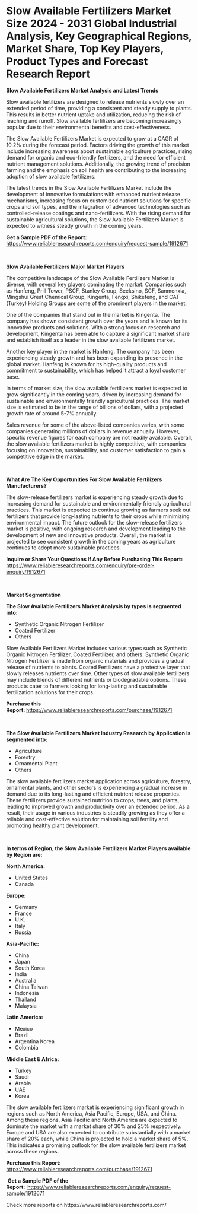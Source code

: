 <p><h1>Slow Available Fertilizers Market Size 2024 - 2031 Global Industrial Analysis, Key Geographical Regions, Market Share, Top Key Players, Product Types and Forecast Research Report</h1></p><p><strong>Slow Available Fertilizers Market Analysis and Latest Trends</strong></p>
<p><p>Slow available fertilizers are designed to release nutrients slowly over an extended period of time, providing a consistent and steady supply to plants. This results in better nutrient uptake and utilization, reducing the risk of leaching and runoff. Slow available fertilizers are becoming increasingly popular due to their environmental benefits and cost-effectiveness.</p><p>The Slow Available Fertilizers Market is expected to grow at a CAGR of 10.2% during the forecast period. Factors driving the growth of this market include increasing awareness about sustainable agriculture practices, rising demand for organic and eco-friendly fertilizers, and the need for efficient nutrient management solutions. Additionally, the growing trend of precision farming and the emphasis on soil health are contributing to the increasing adoption of slow available fertilizers.</p><p>The latest trends in the Slow Available Fertilizers Market include the development of innovative formulations with enhanced nutrient release mechanisms, increasing focus on customized nutrient solutions for specific crops and soil types, and the integration of advanced technologies such as controlled-release coatings and nano-fertilizers. With the rising demand for sustainable agricultural solutions, the Slow Available Fertilizers Market is expected to witness steady growth in the coming years.</p></p>
<p><strong>Get a Sample PDF of the Report:&nbsp;</strong> <a href="https://www.reliableresearchreports.com/enquiry/request-sample/1912671">https://www.reliableresearchreports.com/enquiry/request-sample/1912671</a></p>
<p>&nbsp;</p>
<p><strong>Slow Available Fertilizers Major Market Players</strong></p>
<p><p>The competitive landscape of the Slow Available Fertilizers Market is diverse, with several key players dominating the market. Companies such as Hanfeng, Prill Tower, PSCF, Stanley Group, Seeksino, SCF, Sanmenxia, Mingshui Great Chemical Group, Kingenta, Fengxi, Shikefeng, and CAT (Turkey) Holding Groups are some of the prominent players in the market.</p><p>One of the companies that stand out in the market is Kingenta. The company has shown consistent growth over the years and is known for its innovative products and solutions. With a strong focus on research and development, Kingenta has been able to capture a significant market share and establish itself as a leader in the slow available fertilizers market.</p><p>Another key player in the market is Hanfeng. The company has been experiencing steady growth and has been expanding its presence in the global market. Hanfeng is known for its high-quality products and commitment to sustainability, which has helped it attract a loyal customer base.</p><p>In terms of market size, the slow available fertilizers market is expected to grow significantly in the coming years, driven by increasing demand for sustainable and environmentally friendly agricultural practices. The market size is estimated to be in the range of billions of dollars, with a projected growth rate of around 5-7% annually.</p><p>Sales revenue for some of the above-listed companies varies, with some companies generating millions of dollars in revenue annually. However, specific revenue figures for each company are not readily available. Overall, the slow available fertilizers market is highly competitive, with companies focusing on innovation, sustainability, and customer satisfaction to gain a competitive edge in the market.</p></p>
<p>&nbsp;</p>
<p><strong>What Are The Key Opportunities For Slow Available Fertilizers Manufacturers?</strong></p>
<p><p>The slow-release fertilizers market is experiencing steady growth due to increasing demand for sustainable and environmentally friendly agricultural practices. This market is expected to continue growing as farmers seek out fertilizers that provide long-lasting nutrients to their crops while minimizing environmental impact. The future outlook for the slow-release fertilizers market is positive, with ongoing research and development leading to the development of new and innovative products. Overall, the market is projected to see consistent growth in the coming years as agriculture continues to adopt more sustainable practices.</p></p>
<p><strong>Inquire or Share Your Questions If Any Before Purchasing This Report:</strong> <a href="https://www.reliableresearchreports.com/enquiry/pre-order-enquiry/1912671">https://www.reliableresearchreports.com/enquiry/pre-order-enquiry/1912671</a></p>
<p>&nbsp;</p>
<p><strong>Market Segmentation</strong></p>
<p><strong>The Slow Available Fertilizers Market Analysis by types is segmented into:</strong></p>
<p><ul><li>Synthetic Organic Nitrogen Fertilizer</li><li>Coated Fertilizer</li><li>Others</li></ul></p>
<p><p>Slow Available Fertilizers Market includes various types such as Synthetic Organic Nitrogen Fertilizer, Coated Fertilizer, and others. Synthetic Organic Nitrogen Fertilizer is made from organic materials and provides a gradual release of nutrients to plants. Coated Fertilizers have a protective layer that slowly releases nutrients over time. Other types of slow available fertilizers may include blends of different nutrients or biodegradable options. These products cater to farmers looking for long-lasting and sustainable fertilization solutions for their crops.</p></p>
<p><strong>Purchase this Report:&nbsp;</strong><a href="https://www.reliableresearchreports.com/purchase/1912671">https://www.reliableresearchreports.com/purchase/1912671</a></p>
<p>&nbsp;</p>
<p><strong>The Slow Available Fertilizers Market Industry Research by Application is segmented into:</strong></p>
<p><ul><li>Agriculture</li><li>Forestry</li><li>Ornamental Plant</li><li>Others</li></ul></p>
<p><p>The slow available fertilizers market application across agriculture, forestry, ornamental plants, and other sectors is experiencing a gradual increase in demand due to its long-lasting and efficient nutrient release properties. These fertilizers provide sustained nutrition to crops, trees, and plants, leading to improved growth and productivity over an extended period. As a result, their usage in various industries is steadily growing as they offer a reliable and cost-effective solution for maintaining soil fertility and promoting healthy plant development.</p></p>
<p>&nbsp;</p>
<p><strong>In terms of Region, the Slow Available Fertilizers Market Players available by Region are:</strong></p>
<p>
    <p> <strong> North America: </strong>
        <ul>
            <li>United States</li>
            <li>Canada</li>
        </ul>
        </p> 
    <p> <strong> Europe: </strong>
        <ul>
            <li>Germany</li>
            <li>France</li>
            <li>U.K.</li>
            <li>Italy</li>
            <li>Russia</li>
        </ul>
        </p> 
    <p> <strong> Asia-Pacific: </strong>
        <ul>
            <li>China</li>
            <li>Japan</li>
            <li>South Korea</li>
            <li>India</li>
            <li>Australia</li>
            <li>China Taiwan</li>
            <li>Indonesia</li>
            <li>Thailand</li>
            <li>Malaysia</li>
        </ul>
        </p> 
    <p> <strong> Latin America: </strong>
        <ul>
            <li>Mexico</li>
            <li>Brazil</li>
            <li>Argentina Korea</li>
            <li>Colombia</li>
        </ul>
        </p> 
    <p> <strong> Middle East & Africa: </strong>
        <ul>
            <li>Turkey</li>
            <li>Saudi</li>
            <li>Arabia</li>
            <li>UAE</li>
            <li>Korea</li>
        </ul>
    </p>
    </p>
<p><p>The slow available fertilizers market is experiencing significant growth in regions such as North America, Asia Pacific, Europe, USA, and China. Among these regions, Asia Pacific and North America are expected to dominate the market with a market share of 30% and 25% respectively. Europe and USA are also expected to contribute substantially with a market share of 20% each, while China is projected to hold a market share of 5%. This indicates a promising outlook for the slow available fertilizers market across these regions.</p></p>
<p><strong>Purchase this Report: </strong><a href="https://www.reliableresearchreports.com/purchase/1912671">https://www.reliableresearchreports.com/purchase/1912671</a></p>
<p>&nbsp;<strong>Get a Sample PDF of the Report:&nbsp;&nbsp;</strong><a href="https://www.reliableresearchreports.com/enquiry/request-sample/1912671">https://www.reliableresearchreports.com/enquiry/request-sample/1912671</a></p>
<p><strong></strong></p>
<p>Check more reports on https://www.reliableresearchreports.com/</p>